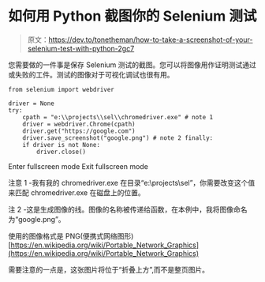 # 如何用 Python 截图你的 Selenium 测试

> 原文：<https://dev.to/tonetheman/how-to-take-a-screenshot-of-your-selenium-test-with-python-2gc7>

您需要做的一件事是保存 Selenium 测试的截图。您可以将图像用作证明测试通过或失败的工件。测试的图像对于可视化调试也很有用。

```
from selenium import webdriver

driver = None
try:
    cpath = "e:\\projects\\sel\\chromedriver.exe" # note 1
    driver = webdriver.Chrome(cpath)
    driver.get("https://google.com")
    driver.save_screenshot("google.png") # note 2 finally:
    if driver is not None:
        driver.close() 
```

Enter fullscreen mode Exit fullscreen mode

注意 1 -我有我的 chromedriver.exe 在目录“e:\projects\sel”，你需要改变这个值来匹配 chromedriver.exe 在磁盘上的位置。

注 2 -这是生成图像的线。图像的名称被传递给函数，在本例中，我将图像命名为“google.png”。

使用的图像格式是 PNG(便携式网络图形)[https://en.wikipedia.org/wiki/Portable_Network_Graphics](https://en.wikipedia.org/wiki/Portable_Network_Graphics)

需要注意的一点是，这张图片将位于“折叠上方”,而不是整页图片。